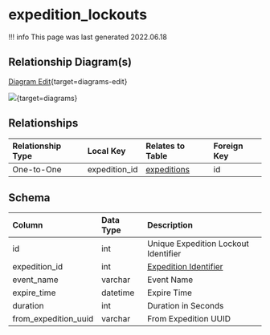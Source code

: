 # expedition_lockouts

!!! info
	This page was last generated 2022.06.18

## Relationship Diagram(s)

[Diagram Edit](https://mermaid.live/edit#eyJjb2RlIjoiZXJEaWFncmFtXG4gICAgZXhwZWRpdGlvbl9sb2Nrb3V0cyB7XG4gICAgICAgIGludHVuc2lnbmVkIGV4cGVkaXRpb25faWRcbiAgICB9XG4gICAgZXhwZWRpdGlvbnMge1xuICAgICAgICBpbnR1bnNpZ25lZCBkeW5hbWljX3pvbmVfaWRcbiAgICAgICAgaW50dW5zaWduZWQgaWRcbiAgICB9XG4gICAgZXhwZWRpdGlvbl9sb2Nrb3V0cyB8fC0tb3sgZXhwZWRpdGlvbnMgOiBPbmUtdG8tT25lXG5cbiIsIm1lcm1haWQiOnsidGhlbWUiOiJkZWZhdWx0In0sInVwZGF0ZUVkaXRvciI6dHJ1ZSwiYXV0b1N5bmMiOnRydWUsInVwZGF0ZURpYWdyYW0iOnRydWV9){target=diagrams-edit}

[![](https://mermaid.ink/img/eyJjb2RlIjoiZXJEaWFncmFtXG4gICAgZXhwZWRpdGlvbl9sb2Nrb3V0cyB7XG4gICAgICAgIGludHVuc2lnbmVkIGV4cGVkaXRpb25faWRcbiAgICB9XG4gICAgZXhwZWRpdGlvbnMge1xuICAgICAgICBpbnR1bnNpZ25lZCBkeW5hbWljX3pvbmVfaWRcbiAgICAgICAgaW50dW5zaWduZWQgaWRcbiAgICB9XG4gICAgZXhwZWRpdGlvbl9sb2Nrb3V0cyB8fC0tb3sgZXhwZWRpdGlvbnMgOiBPbmUtdG8tT25lXG5cbiIsIm1lcm1haWQiOnsidGhlbWUiOiJkZWZhdWx0In0sInVwZGF0ZUVkaXRvciI6dHJ1ZSwiYXV0b1N5bmMiOnRydWUsInVwZGF0ZURpYWdyYW0iOnRydWV9)](https://mermaid.ink/img/eyJjb2RlIjoiZXJEaWFncmFtXG4gICAgZXhwZWRpdGlvbl9sb2Nrb3V0cyB7XG4gICAgICAgIGludHVuc2lnbmVkIGV4cGVkaXRpb25faWRcbiAgICB9XG4gICAgZXhwZWRpdGlvbnMge1xuICAgICAgICBpbnR1bnNpZ25lZCBkeW5hbWljX3pvbmVfaWRcbiAgICAgICAgaW50dW5zaWduZWQgaWRcbiAgICB9XG4gICAgZXhwZWRpdGlvbl9sb2Nrb3V0cyB8fC0tb3sgZXhwZWRpdGlvbnMgOiBPbmUtdG8tT25lXG5cbiIsIm1lcm1haWQiOnsidGhlbWUiOiJkZWZhdWx0In0sInVwZGF0ZUVkaXRvciI6dHJ1ZSwiYXV0b1N5bmMiOnRydWUsInVwZGF0ZURpYWdyYW0iOnRydWV9){target=diagrams}


## Relationships

| Relationship Type | Local Key | Relates to Table | Foreign Key |
| :--- | :--- | :--- | :--- |
| One-to-One | expedition_id | [expeditions](../../schema/expeditions/expeditions.md) | id |


## Schema

| Column | Data Type | Description |
| :--- | :--- | :--- |
| id | int | Unique Expedition Lockout Identifier |
| expedition_id | int | [Expedition Identifier](expeditions.md) |
| event_name | varchar | Event Name |
| expire_time | datetime | Expire Time |
| duration | int | Duration in Seconds |
| from_expedition_uuid | varchar | From Expedition UUID |

